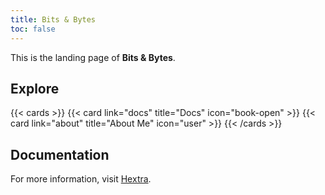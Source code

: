 ```yaml
---
title: Bits & Bytes
toc: false
---
```


This is the landing page of **Bits & Bytes**.

## Explore

{{< cards >}}
  {{< card link="docs" title="Docs" icon="book-open" >}}
  {{< card link="about" title="About Me" icon="user" >}}
{{< /cards >}}

## Documentation

For more information, visit [Hextra](https://imfing.github.io/hextra).
